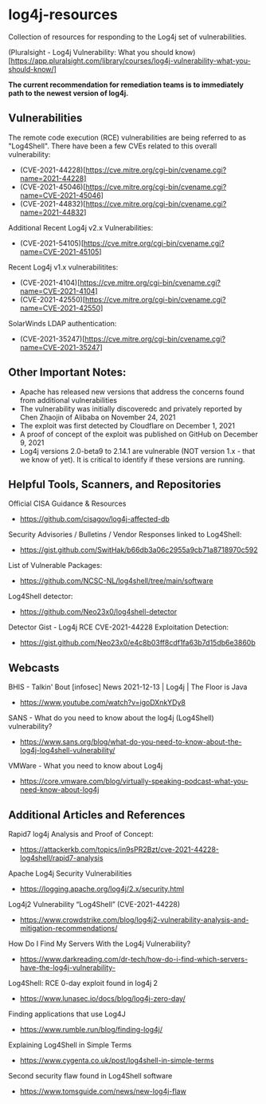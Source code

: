 # log4j-resources
Collection of resources for responding to the Log4j set of vulnerabilities.

(Pluralsight - Log4j Vulnerability: What you should know)[https://app.pluralsight.com/library/courses/log4j-vulnerability-what-you-should-know/]

**The current recommendation for remediation teams is to immediately path to the newest version of log4j.**

## Vulnerabilities
The remote code execution (RCE) vulnerabilities are being referred to as "Log4Shell". There have been a few CVEs related to this overall vulnerability:
- (CVE-2021-44228)[https://cve.mitre.org/cgi-bin/cvename.cgi?name=2021-44228]
- (CVE-2021-45046)[https://cve.mitre.org/cgi-bin/cvename.cgi?name=CVE-2021-45046]
- (CVE-2021-44832)[https://cve.mitre.org/cgi-bin/cvename.cgi?name=2021-44832]

Additional Recent Log4j v2.x Vulnerabilities:
- (CVE-2021-54105)[https://cve.mitre.org/cgi-bin/cvename.cgi?name=CVE-2021-45105]

Recent Log4j v1.x vulnerabilitites:
- (CVE-2021-4104)[https://cve.mitre.org/cgi-bin/cvename.cgi?name=CVE-2021-4104]
- (CVE-2021-42550)[https://cve.mitre.org/cgi-bin/cvename.cgi?name=CVE-2021-42550]

SolarWinds LDAP authentication:
- (CVE-2021-35247)[https://cve.mitre.org/cgi-bin/cvename.cgi?name=CVE-2021-35247]

## Other Important Notes:
- Apache has released new versions that address the concerns found from additional vulnerabilities
- The vulnerability was initially discoveredc and privately reported by Chen Zhaojin of Alibaba on November 24, 2021
- The exploit was first detected by Cloudflare on December 1, 2021
- A proof of concept of the exploit was published on GitHub on December 9, 2021
- Log4j versions 2.0-beta9 to 2.14.1 are vulnerable (NOT version 1.x - that we know of yet). It is critical to identify if these versions are running.

## Helpful Tools, Scanners, and Repositories
Official CISA Guidance & Resources
- https://github.com/cisagov/log4j-affected-db

Security Advisories / Bulletins / Vendor Responses linked to Log4Shell:
- https://gist.github.com/SwitHak/b66db3a06c2955a9cb71a8718970c592

List of Vulnerable Packages: 
- https://github.com/NCSC-NL/log4shell/tree/main/software

Log4Shell detector: 
- https://github.com/Neo23x0/log4shell-detector

Detector Gist - Log4j RCE CVE-2021-44228 Exploitation Detection:
- https://gist.github.com/Neo23x0/e4c8b03ff8cdf1fa63b7d15db6e3860b

## Webcasts
BHIS - Talkin' Bout [infosec] News 2021-12-13 | Log4j | The Floor is Java 
- https://www.youtube.com/watch?v=igoDXnkYDy8

SANS - What do you need to know about the log4j (Log4Shell) vulnerability? 
- https://www.sans.org/blog/what-do-you-need-to-know-about-the-log4j-log4shell-vulnerability/

VMWare - What you need to know about Log4j
- https://core.vmware.com/blog/virtually-speaking-podcast-what-you-need-know-about-log4j 

## Additional Articles and References
Rapid7 log4j Analysis and Proof of Concept:
- https://attackerkb.com/topics/in9sPR2Bzt/cve-2021-44228-log4shell/rapid7-analysis

Apache Log4j Security Vulnerabilities 
- https://logging.apache.org/log4j/2.x/security.html

Log4j2 Vulnerability “Log4Shell” (CVE-2021-44228) 
- https://www.crowdstrike.com/blog/log4j2-vulnerability-analysis-and-mitigation-recommendations/

How Do I Find My Servers With the Log4j Vulnerability? 
- https://www.darkreading.com/dr-tech/how-do-i-find-which-servers-have-the-log4j-vulnerability-

Log4Shell: RCE 0-day exploit found in log4j 2 
- https://www.lunasec.io/docs/blog/log4j-zero-day/

Finding applications that use Log4J 
- https://www.rumble.run/blog/finding-log4j/

Explaining Log4Shell in Simple Terms 
- https://www.cygenta.co.uk/post/log4shell-in-simple-terms

Second security flaw found in Log4Shell software 
- https://www.tomsguide.com/news/new-log4j-flaw